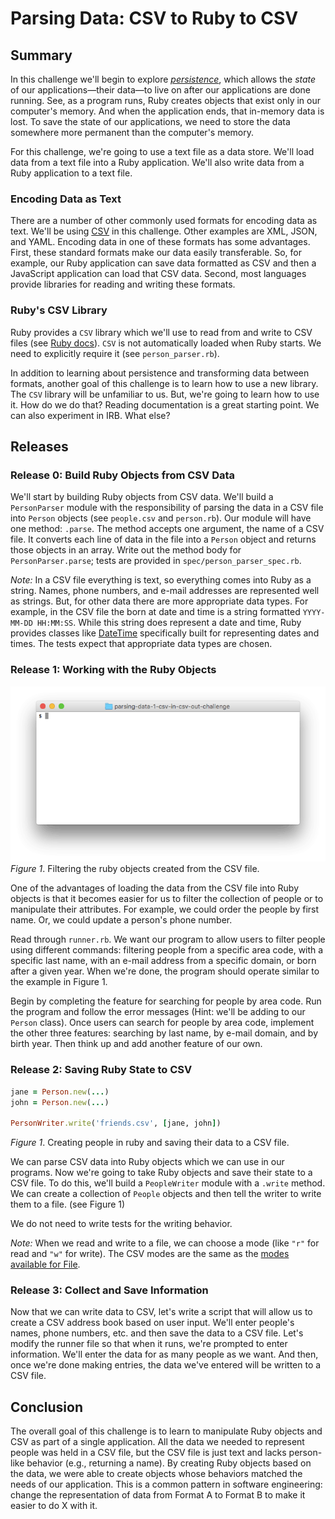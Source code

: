 # Parsing Data: CSV to Ruby to CSV

## Summary
In this challenge we'll begin to explore *[persistence][]*, which allows the *state* of our applications—their data—to live on after our applications are done running.  See, as a program runs, Ruby creates objects that exist only in our computer's memory.  And when the application ends, that in-memory data is lost.  To save the state of our applications, we need to store the data somewhere more permanent than the computer's memory.

For this challenge, we're going to use a text file as a data store.  We'll load data from a text file into a Ruby application.  We'll also write data from a Ruby application to a text file.

### Encoding Data as Text
There are a number of other commonly used formats for encoding data as text.  We'll be using [CSV][wikipedia csv] in this challenge.  Other examples are XML, JSON, and YAML.  Encoding data in one of these formats has some advantages.  First, these standard formats make our data easily transferable.  So, for example, our Ruby application can save data formatted as CSV and then a JavaScript application can load that CSV data.  Second, most languages provide libraries for reading and writing these formats.

### Ruby's CSV Library
Ruby provides a `CSV` library which we'll use to read from and write to CSV files (see [Ruby docs][ruby docs csv]).  `CSV` is not automatically loaded when Ruby starts.  We need to explicitly require it (see `person_parser.rb`).

In addition to learning about persistence and transforming data between formats, another goal of this challenge is to learn how to use a new library.  The `CSV` library will be unfamiliar to us.  But, we're going to learn how to use it.  How do we do that?  Reading documentation is a great starting point.  We can also experiment in IRB.  What else?  


## Releases
### Release 0: Build Ruby Objects from CSV Data
We'll start by building Ruby objects from CSV data.  We'll build a `PersonParser` module with the responsibility of parsing the data in a CSV file into `Person` objects (see `people.csv` and `person.rb`).  Our module will have one method:  `.parse`.  The method accepts one argument, the name of a CSV file.  It converts each line of data in the file into a `Person` object and returns those objects in an array.  Write out the method body for `PersonParser.parse`; tests are provided in `spec/person_parser_spec.rb`.

*Note:*  In a CSV file everything is text, so everything comes into Ruby as a string.  Names, phone numbers, and e-mail addresses are represented well as strings.  But, for other data there are more appropriate data types.  For example, in the CSV file the born at date and time is a string formatted `YYYY-MM-DD HH:MM:SS`.  While this string does represent a date and time, Ruby provides classes like [DateTime][] specifically built for representing dates and times.  The tests expect that appropriate data types are chosen.


### Release 1: Working with the Ruby Objects
![runner animation](readme-assets/runner_animation.gif)  
*Figure 1*.  Filtering the ruby objects created from the CSV file.

One of the advantages of loading the data from the CSV file into Ruby objects is that it becomes easier for us to filter the collection of people or to manipulate their attributes.  For example, we could order the people by first name.  Or, we could update a person's phone number.

Read through `runner.rb`. We want our program to allow users to filter people using different commands: filtering people from a specific area code, with a specific last name, with an e-mail address from a specific domain, or born after a given year.  When we're done, the program should operate similar to the example in Figure 1.

Begin by completing the feature for searching for people by area code.  Run the program and follow the error messages (Hint:  we'll be adding to our `Person` class).  Once users can search for people by area code, implement the other three features:  searching by last name, by e-mail domain, and by birth year.  Then think up and add another feature of our own.


### Release 2: Saving Ruby State to CSV
```ruby
jane = Person.new(...)
john = Person.new(...)

PersonWriter.write('friends.csv', [jane, john])
```
*Figure 1*.  Creating people in ruby and saving their data to a CSV file.

We can parse CSV data into Ruby objects which we can use in our programs.  Now we're going to take Ruby objects and save their state to a CSV file.  To do this, we'll build a `PeopleWriter` module with a `.write` method.  We can create a collection of `People` objects and then tell the writer to write them to a file.  (see Figure 1)

We do not need to write tests for the writing behavior.

*Note:* When we read and write to a file, we can choose a mode (like `"r"` for read and `"w"` for write).  The CSV modes are the same as the [modes available for File][ruby file modes].


### Release 3: Collect and Save Information
Now that we can write data to CSV, let's write a script that will allow us to create a CSV address book based on user input.  We'll enter people's names, phone numbers, etc. and then save the data to a CSV file.  Let's modify the runner file so that when it runs, we're prompted to enter information.  We'll enter the data for as many people as we want.  And then, once we're done making entries, the data we've entered will be written to a CSV file.


## Conclusion
The overall goal of this challenge is to learn to manipulate Ruby objects and CSV as part of a single application. All the data we needed to represent people was held in a CSV file, but the CSV file is just text and lacks person-like behavior (e.g., returning a name).  By creating Ruby objects based on the data, we were able to create objects whose behaviors matched the needs of our application. This is a common pattern in software engineering: change the representation of data from Format A to Format B to make it easier to do X with it.

[DateTime]: https://ruby-doc.org/stdlib-2.4.0/libdoc/date/rdoc/DateTime.html
[DateTime.parse]: http://www.ruby-doc.org/stdlib-2.4.0/libdoc/date/rdoc/DateTime.html#method-c-parse
[persistence]: https://en.wikipedia.org/wiki/Persistence_(computer_science)
[ruby docs csv]: http://ruby-doc.org/stdlib-2.4.0/libdoc/csv/rdoc/CSV.html
[ruby file modes]: http://ruby-doc.org/core-2.4.0/IO.html#method-c-new-label-IO+Open+Mode
[wikipedia csv]: https://en.wikipedia.org/wiki/Comma-separated_values
